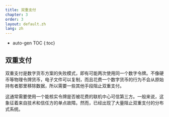 ```yaml
---
title: 双重支付
chapter: 3
order: 3
layout: default.zh
lang: zh
---
```


* auto-gen TOC
{:toc}

## 双重支付

双重支付是数字货币方案的失败模式，即有可能两次使用同一个数字令牌。不像硬币等物理令牌货币，电子文件可以复制，而且花费一个数字货币的行为不会从原始持有者那里移除数据，所以需要一些其他手段阻止双重支付。

这通常需要使用一个能核实令牌是否被花费的联机中心可信第三方。一般来说，这象征着来自技术和信任方的单点故障。然而，已经出现了大量阻止双重支付的分布式系统。